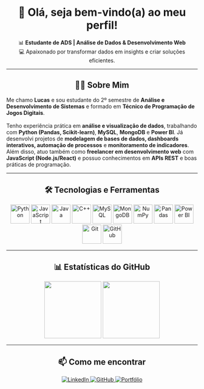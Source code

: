 <h1 align="center">👋 Olá, seja bem-vindo(a) ao meu perfil!</h1>

<p align="center">
  📊 <strong>Estudante de ADS | Análise de Dados & Desenvolvimento Web</strong><br>
  💻 Apaixonado por transformar dados em insights e criar soluções eficientes.
</p>

---

<h2 align="center">👨‍💻 Sobre Mim</h2>

<p align="left">
  Me chamo <strong>Lucas</strong> e sou estudante do 2º semestre de <strong>Análise e Desenvolvimento de Sistemas</strong> e formado em <strong>Técnico de Programação de Jogos Digitais</strong>.<br><br>
  Tenho experiência prática em <strong>análise e visualização de dados</strong>, trabalhando com <strong>Python (Pandas, Scikit-learn)</strong>, <strong>MySQL</strong>, <strong>MongoDB</strong> e <strong>Power BI</strong>.  
  Já desenvolvi projetos de <strong>modelagem de bases de dados, dashboards interativos, automação de processos</strong> e <strong>monitoramento de indicadores</strong>.  
  Além disso, atuo também como <strong>freelancer em desenvolvimento web</strong> com <strong>JavaScript (Node.js/React)</strong> e possuo conhecimentos em <strong>APIs REST</strong> e boas práticas de programação.
</p>

---

<h2 align="center">🛠️ Tecnologias e Ferramentas</h2>

<div align="center">
  <!-- Linguagens e Bibliotecas -->
  <img src="https://cdn.jsdelivr.net/gh/devicons/devicon/icons/python/python-original.svg" height="50" alt="Python" />
  <img src="https://cdn.jsdelivr.net/gh/devicons/devicon/icons/javascript/javascript-original.svg" height="50" alt="JavaScript" />
  <img src="https://cdn.jsdelivr.net/gh/devicons/devicon/icons/java/java-original.svg" height="50" alt="Java" />
  <img src="https://cdn.jsdelivr.net/gh/devicons/devicon/icons/cplusplus/cplusplus-original.svg" height="50" alt="C++" />

  <!-- Banco de Dados -->
  <img src="https://cdn.jsdelivr.net/gh/devicons/devicon/icons/mysql/mysql-original.svg" height="50" alt="MySQL" />
  <img src="https://cdn.jsdelivr.net/gh/devicons/devicon/icons/mongodb/mongodb-original.svg" height="50" alt="MongoDB" />

  <!-- Data & BI -->
  <img src="https://cdn.jsdelivr.net/gh/devicons/devicon/icons/numpy/numpy-original.svg" height="50" alt="NumPy" />
  <img src="https://cdn.jsdelivr.net/gh/devicons/devicon/icons/pandas/pandas-original.svg" height="50" alt="Pandas" />
  <img src="https://img.icons8.com/color/48/power-bi.png" height="50" alt="Power BI" />

  <!-- Ferramentas -->
  <img src="https://cdn.jsdelivr.net/gh/devicons/devicon/icons/git/git-original.svg" height="50" alt="Git" />
  <img src="https://cdn.jsdelivr.net/gh/devicons/devicon/icons/github/github-original.svg" height="50" alt="GitHub" />
</div>

---

<h2 align="center">📊 Estatísticas do GitHub</h2>

<div align="center">
  <img src="https://github-readme-stats.vercel.app/api?username=LuukaDev&show_icons=true&theme=dracula&include_all_commits=true&count_private=true" height="150" />
  <img src="https://github-readme-stats.vercel.app/api/top-langs?username=LuukaDev&layout=compact&langs_count=6&theme=dracula" height="150" />
</div>

---

<h2 align="center">📫 Como me encontrar</h2>

<p align="center">
  <a href="https://www.linkedin.com/in/lucasnogsilva/" target="_blank">
    <img src="https://img.shields.io/badge/LinkedIn-blue?style=for-the-badge&logo=linkedin" alt="LinkedIn" />
  </a>
  <a href="https://github.com/LuukaDev" target="_blank">
    <img src="https://img.shields.io/badge/GitHub-000?style=for-the-badge&logo=github" alt="GitHub" />
  </a>
  <a href="https://nogcode.netlify.app" target="_blank">
    <img src="https://img.shields.io/badge/Portfólio-24292f?style=for-the-badge&logo=vercel&logoColor=white" alt="Portfólio" />
  </a>
</p>
